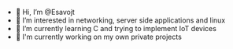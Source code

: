 - 👋 Hi, I’m @Esavojt
- 👀 I’m interested in networking, server side applications and linux
- 🌱 I’m currently learning C and trying to implement IoT devices
- 🦺 I'm currently working on my own private projects

<!---
Esavojt/Esavojt is a ✨ special ✨ repository because its `README.md` (this file) appears on your GitHub profile.
You can click the Preview link to take a look at your changes.
--->
